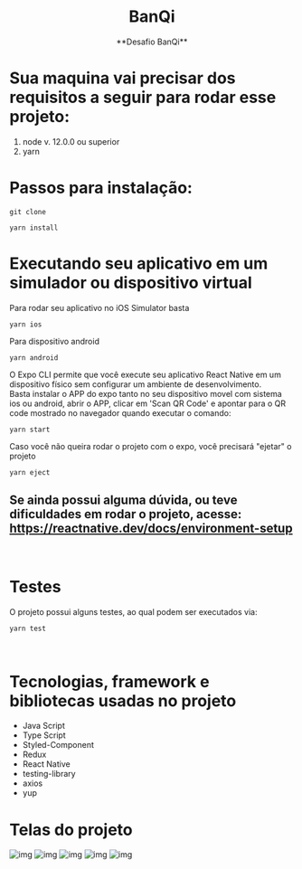 # <center>**BanQi**</center>
<center>**Desafio BanQi**</center>

# Sua maquina vai precisar dos requisitos a seguir para rodar esse projeto:
1. node v. 12.0.0 ou superior 
1. yarn

# Passos para instalação:

```shell
git clone
```
```shell
yarn install
```

# Executando seu aplicativo em um simulador ou dispositivo virtual


Para rodar seu aplicativo no iOS Simulator basta 
```shell
yarn ios
```
Para dispositivo android 
```shell
yarn android
```
O Expo CLI permite que você execute seu aplicativo React Native em um dispositivo físico sem configurar um ambiente de desenvolvimento.<br/>
Basta instalar o APP do expo tanto no seu dispositivo movel com sistema ios ou android, abrir o APP, clicar em 'Scan QR Code' e apontar para o QR code mostrado no navegador quando executar o comando: 
```shell
yarn start
```

Caso você não queira rodar o projeto com o expo, você precisará "ejetar" o projeto
```shell
yarn eject
```

## Se ainda possui alguma dúvida, ou teve dificuldades em rodar o projeto, acesse: https://reactnative.dev/docs/environment-setup

<br/>

# Testes

O projeto possui alguns testes, ao qual podem ser executados via:
```shell
yarn test
```

<br/>

# Tecnologias, framework e bibliotecas usadas no projeto
* Java Script
* Type Script
* Styled-Component
* Redux
* React Native
* testing-library
* axios
* yup

# Telas do projeto

![img](./assets/preView/img2.jpeg)
![img](./assets/preView/img1.jpeg)
![img](./assets/preView/img3.jpeg)
![img](./assets/preView/img4.jpeg)
![img](./assets/preView/video.gif)
